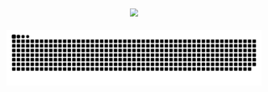 <h1 align="center">
    <img src="https://readme-typing-svg.herokuapp.com/?font=Righteous&size=35&center=true&vCenter=true&width=500&height=70&duration=4000&lines=Hi+There!+👋;+I'm+WaiBui!;" />
</h1>
<div align="center">
  <img alt="snake eating my contributions" src="https://github.com/ybuik4/ybuik4/blob/output/github-contribution-grid-snake-dark.svg" />
  
  <br/><br/><br/>
</div>
